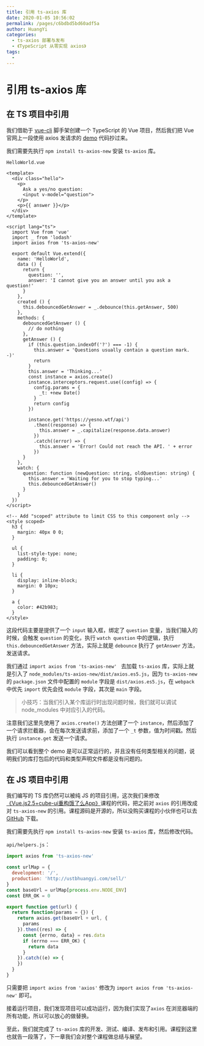 ```yaml
---
title: 引用 ts-axios 库
date: 2020-01-05 10:56:02
permalink: /pages/c6bdbd5bd60adf5a
author: HuangYi
categories: 
  - ts-axios 部署与发布
  - 《TypeScript 从零实现 axios》
tags: 
  - 
---
```

# 引用 ts-axios 库

## 在 TS 项目中引用

我们借助于 [vue-cli](https://cli.vuejs.org/) 脚手架创建一个 TypeScript 的 Vue 项目，然后我们把 Vue 官网上一段使用 axios 发请求的 [demo](https://cn.vuejs.org/v2/guide/computed.html#%E4%BE%A6%E5%90%AC%E5%99%A8) 代码抄过来。

我们需要先执行 `npm install ts-axios-new` 安装 `ts-axios` 库。

`HelloWorld.vue`

```vue
<template>
  <div class="hello">
    <p>
      Ask a yes/no question:
      <input v-model="question">
    </p>
    <p>{{ answer }}</p>
  </div>
</template>

<script lang="ts">
  import Vue from 'vue'
  import _ from 'lodash'
  import axios from 'ts-axios-new'

  export default Vue.extend({
    name: 'HelloWorld',
    data () {
      return {
        question: '',
        answer: 'I cannot give you an answer until you ask a question!'
      }
    },
    created () {
      this.debouncedGetAnswer = _.debounce(this.getAnswer, 500)
    },
    methods: {
      debouncedGetAnswer () {
        // do nothing
      },
      getAnswer () {
        if (this.question.indexOf('?') === -1) {
          this.answer = 'Questions usually contain a question mark. -)'
          return
        }
        this.answer = 'Thinking...'
        const instance = axios.create()
        instance.interceptors.request.use((config) => {
          config.params = {
            _t: +new Date()
          }
          return config
        })

        instance.get('https://yesno.wtf/api')
          .then((response) => {
            this.answer = _.capitalize(response.data.answer)
          })
          .catch((error) => {
            this.answer = 'Error! Could not reach the API. ' + error
          })
      }
    },
    watch: {
      question: function (newQuestion: string, oldQuestion: string) {
        this.answer = 'Waiting for you to stop typing...'
        this.debouncedGetAnswer()
      }
    }
  })
</script>

<!-- Add "scoped" attribute to limit CSS to this component only -->
<style scoped>
  h3 {
    margin: 40px 0 0;
  }

  ul {
    list-style-type: none;
    padding: 0;
  }

  li {
    display: inline-block;
    margin: 0 10px;
  }

  a {
    color: #42b983;
  }
</style>
```
这段代码主要是提供了一个 `input` 输入框，绑定了 `question` 变量，当我们输入的时候，会触发 `question` 的变化，执行 `watch question` 中的逻辑，执行 `this.debouncedGetAnswer` 方法，实际上就是 `debounce` 执行了 `getAnswer` 方法，发送请求。

我们通过 `import axios from 'ts-axios-new'
` 去加载 `ts-axios` 库，实际上就是引入了 `node_modules/ts-axios-new/dist/axios.es5.js`，因为 `ts-axios-new` 的 `package.json` 文件中配置的 `module` 字段是 `dist/axios.es5.js`，在 `webpack` 中优先 `import` 优先会找 `module` 字段，其次是 `main` 字段。

> 小技巧：当我们引入某个库运行时出现问题时候，我们就可以调试 node_modules 中对应引入的代码。

注意我们这里先使用了 `axios.create()` 方法创建了一个 `instance`，然后添加了一个请求拦截器，会在每次发送请求前，添加了一个 `_t` 参数，值为时间戳。然后执行 `instance.get` 发送一个请求。

我们可以看到整个 demo 是可以正常运行的，并且没有任何类型相关的问题，说明我们的库打包后的代码和类型声明文件都是没有问题的。

## 在 JS 项目中引用

我们编写的 TS 库仍然可以被纯 JS 的项目引用，这次我们来修改[《Vue.js2.5+cube-ui重构饿了么App》](https://coding.imooc.com/class/74.html)课程的代码，把之前对 `axios` 的引用改成对 `ts-axios-new` 的引用。课程源码是开源的，所以没购买课程的小伙伴也可以去 [GitHub](https://github.com/ustbhuangyi/vue-sell) 下载。

我们需要先执行 `npm install ts-axios-new` 安装 `ts-axios` 库，然后修改代码。

`api/helpers.js`：

```javascript
import axios from 'ts-axios-new'

const urlMap = {
  development: '/',
  production: 'http://ustbhuangyi.com/sell/'
}
const baseUrl = urlMap[process.env.NODE_ENV]
const ERR_OK = 0

export function get(url) {
  return function(params = {}) {
    return axios.get(baseUrl + url, {
      params
    }).then((res) => {
      const {errno, data} = res.data
      if (errno === ERR_OK) {
        return data
      }
    }).catch((e) => {
    })
  }
}

```

只需要把 `import axios from 'axios'` 修改为 `import axios from 'ts-axios-new'` 即可。

接着运行项目，我们发现项目可以成功运行，因为我们实现了`axios` 在浏览器端的所有功能，所以可以放心的做替换。

至此，我们就完成了 `ts-axios` 库的开发、测试、编译、发布和引用。课程到这里也就告一段落了，下一章我们会对整个课程做总结与展望。
